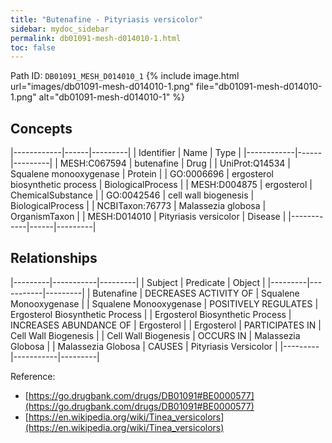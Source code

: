 ```yaml
---
title: "Butenafine - Pityriasis versicolor"
sidebar: mydoc_sidebar
permalink: db01091-mesh-d014010-1.html
toc: false 
---
```



Path ID: `DB01091_MESH_D014010_1`
{% include image.html url="images/db01091-mesh-d014010-1.png" file="db01091-mesh-d014010-1.png" alt="db01091-mesh-d014010-1" %}

## Concepts

|------------|------|---------|
| Identifier | Name | Type    |
|------------|------|---------|
| MESH:C067594 | butenafine | Drug |
| UniProt:Q14534 | Squalene monooxygenase | Protein |
| GO:0006696 | ergosterol biosynthetic process | BiologicalProcess |
| MESH:D004875 | ergosterol | ChemicalSubstance |
| GO:0042546 | cell wall biogenesis | BiologicalProcess |
| NCBITaxon:76773 | Malassezia globosa | OrganismTaxon |
| MESH:D014010 | Pityriasis versicolor | Disease |
|------------|------|---------|

## Relationships

|---------|-----------|---------|
| Subject | Predicate | Object  |
|---------|-----------|---------|
| Butenafine | DECREASES ACTIVITY OF | Squalene Monooxygenase |
| Squalene Monooxygenase | POSITIVELY REGULATES | Ergosterol Biosynthetic Process |
| Ergosterol Biosynthetic Process | INCREASES ABUNDANCE OF | Ergosterol |
| Ergosterol | PARTICIPATES IN | Cell Wall Biogenesis |
| Cell Wall Biogenesis | OCCURS IN | Malassezia Globosa |
| Malassezia Globosa | CAUSES | Pityriasis Versicolor |
|---------|-----------|---------|

Reference: 
  - [https://go.drugbank.com/drugs/DB01091#BE0000577](https://go.drugbank.com/drugs/DB01091#BE0000577)
  - [https://en.wikipedia.org/wiki/Tinea_versicolors](https://en.wikipedia.org/wiki/Tinea_versicolors)
